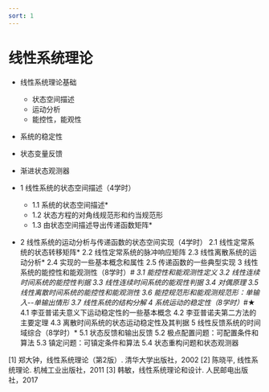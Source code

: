```yaml
---
sort: 1
---
```

# 线性系统理论



- 线性系统理论基础
  - 状态空间描述
  - 运动分析
  - 能控性，能观性
- 系统的稳定性
- 状态变量反馈
- 渐进状态观测器

- 1  线性系统的状态空间描述（4学时）
  - 1.1 系统的状态空间描述*
  - 1.2 状态方程的对角线规范形和约当规范形
  - 1.3 由状态空间描述导出传递函数矩阵*
- 2  线性系统的运动分析与传递函数的状态空间实现（4学时）
2.1 线性定常系统的状态转移矩阵*
2.2 线性定常系统的脉冲响应矩阵
2.3 线性离散系统的运动分析*
2.4 实现的一些基本概念和属性
2.5 传递函数的一些典型实现
3  线性系统的能控性和能观测性（8学时）*#
3.1 能控性和能观测性定义
3.2 线性连续时间系统的能控性判据
3.3 线性连续时间系统的能观性判据
3.4 对偶原理
3.5 线性离散时间系统的能控性和能观测性
3.6 能控规范形和能观测规范形：单输入--单输出情形
3.7  线性系统的结构分解
4  系统运动的稳定性（8学时）*#★
4.1 李亚普诺夫意义下运动稳定性的一些基本概念
4.2 李亚普诺夫第二方法的主要定理
4.3 离散时间系统的状态运动稳定性及其判据
5  线性反馈系统的时间域综合（8学时）*
5.1 状态反馈和输出反馈
5.2 极点配置问题：可配置条件和算法
5.3 镇定问题：可镇定条件和算法
5.4 状态重构问题和状态观测器

[1] 郑大钟，线性系统理论（第2版）. 清华大学出版社，2002
[2] 陈晓平, 线性系统理论. 机械工业出版社，2011
[3] 韩敏，线性系统理论和设计. 人民邮电出版社，2017

